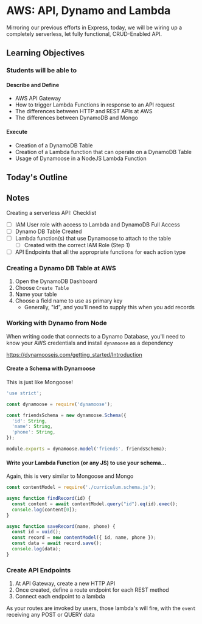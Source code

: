 # AWS: API, Dynamo and Lambda

Mirroring our previous efforts in Express, today, we will be wiring up a completely serverless, let fully functional, CRUD-Enabled API.

## Learning Objectives

### Students will be able to

#### Describe and Define

- AWS API Gateway
- How to trigger Lambda Functions in response to an API request
- The differences between HTTP and REST APIs at AWS
- The differences between DynamoDB and Mongo

#### Execute

- Creation of a DynamoDB Table
- Creation of a Lambda function that can operate on a DynamoDB Table
- Usage of Dynamoose in a NodeJS Lambda Function

## Today's Outline

<!-- To Be Completed By Instructor -->

## Notes

Creating a serverless API: Checklist

- [ ] IAM User role with access to Lambda and DynamoDB Full Access
- [ ] Dynamo DB Table Created
- [ ] Lambda function(s) that use Dynamoose to attach to the table
  - [ ] Created with the correct IAM Role (Step 1)
- [ ] API Endpoints that all the appropriate functions for each action type

### Creating a Dynamo DB Table at AWS

1. Open the DynamoDB Dashboard
1. Choose `Create Table`
1. Name your table
1. Choose a field name to use as primary key
   - Generally, "id", and you'll need to supply this when you add records

### Working with Dynamo from Node

When writing code that connects to a Dynamo Database, you'll need to know your AWS credentials and install `dynamoose` as a dependency

<https://dynamoosejs.com/getting_started/Introduction>

#### Create a Schema with Dynamoose

This is just like Mongoose!

```javascript
'use strict';

const dynamoose = require('dynamoose');

const friendsSchema = new dynamoose.Schema({
  'id': String,
  'name': String,
  'phone': String,
});

module.exports = dynamoose.model('friends', friendsSchema);
```

#### Write your Lambda Function (or any JS) to use your schema...

Again, this is very similar to Mongoose and Mongo

```javascript
const contentModel = require('./curriculum.schema.js');

async function findRecord(id) {
  const content = await contentModel.query("id").eq(id).exec();
  console.log(content[0]);
}

async function saveRecord(name, phone) {
  const id = uuid();
  const record = new contentModel({ id, name, phone });
  const data = await record.save();
  console.log(data);
}

```


### Create API Endpoints

1. At API Gateway, create a new HTTP API
1. Once created, define a route endpoint for each REST method
1. Connect each endpoint to a lambda

As your routes are invoked by users, those lambda's will fire, with the `event` receiving any POST or QUERY data
